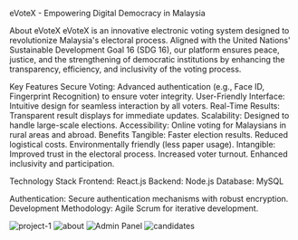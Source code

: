 eVoteX - Empowering Digital Democracy in Malaysia

About eVoteX
eVoteX is an innovative electronic voting system designed to revolutionize Malaysia's electoral process. Aligned with the United Nations' Sustainable Development Goal 16 (SDG 16), our platform ensures peace, justice, and the strengthening of democratic institutions by enhancing the transparency, efficiency, and inclusivity of the voting process.

Key Features
Secure Voting: Advanced authentication (e.g., Face ID, Fingerprint Recognition) to ensure voter integrity.
User-Friendly Interface: Intuitive design for seamless interaction by all voters.
Real-Time Results: Transparent result displays for immediate updates.
Scalability: Designed to handle large-scale elections.
Accessibility: Online voting for Malaysians in rural areas and abroad.
Benefits
Tangible:
Faster election results.
Reduced logistical costs.
Environmentally friendly (less paper usage).
Intangible:
Improved trust in the electoral process.
Increased voter turnout.
Enhanced inclusivity and participation.


Technology Stack
Frontend: React.js
Backend: Node.js
Database: MySQL

Authentication: Secure authentication mechanisms with robust encryption.
Development Methodology: Agile Scrum for iterative development.

![project-1](https://github.com/user-attachments/assets/9e79a65d-f4d0-48aa-ba30-0485c9609d5a)
![about ](https://github.com/user-attachments/assets/62b26567-23e4-4b77-8e0e-f1cb1580ce86)
![Admin Panel](https://github.com/user-attachments/assets/ef219a25-ee56-4ded-8336-0e2fc5cb0541)
![candidates](https://github.com/user-attachments/assets/c3279540-ddbe-4f2e-ac13-48bf8e49d80f)

